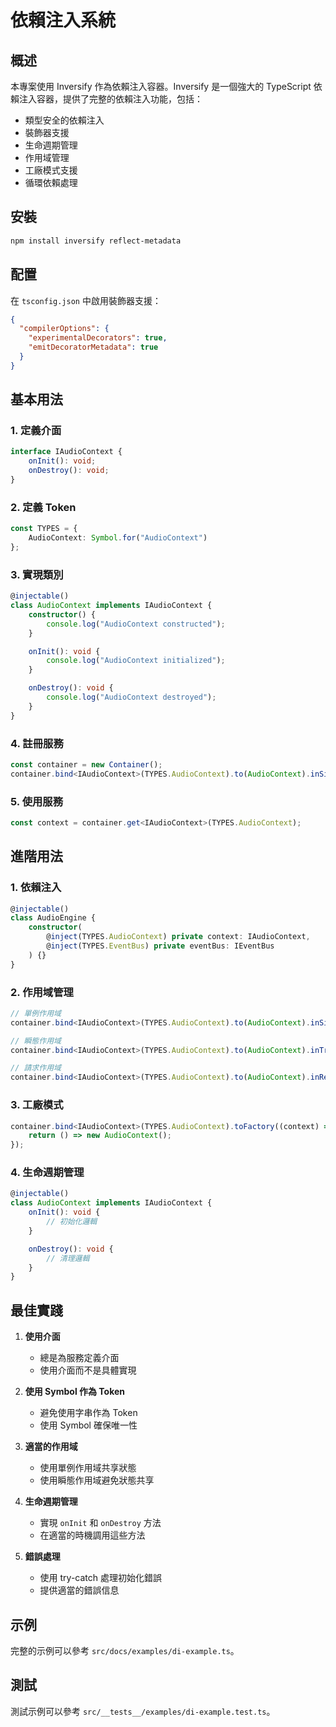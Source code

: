 # 依賴注入系統

## 概述

本專案使用 Inversify 作為依賴注入容器。Inversify 是一個強大的 TypeScript 依賴注入容器，提供了完整的依賴注入功能，包括：

- 類型安全的依賴注入
- 裝飾器支援
- 生命週期管理
- 作用域管理
- 工廠模式支援
- 循環依賴處理

## 安裝

```bash
npm install inversify reflect-metadata
```

## 配置

在 `tsconfig.json` 中啟用裝飾器支援：

```json
{
  "compilerOptions": {
    "experimentalDecorators": true,
    "emitDecoratorMetadata": true
  }
}
```

## 基本用法

### 1. 定義介面

```typescript
interface IAudioContext {
    onInit(): void;
    onDestroy(): void;
}
```

### 2. 定義 Token

```typescript
const TYPES = {
    AudioContext: Symbol.for("AudioContext")
};
```

### 3. 實現類別

```typescript
@injectable()
class AudioContext implements IAudioContext {
    constructor() {
        console.log("AudioContext constructed");
    }

    onInit(): void {
        console.log("AudioContext initialized");
    }

    onDestroy(): void {
        console.log("AudioContext destroyed");
    }
}
```

### 4. 註冊服務

```typescript
const container = new Container();
container.bind<IAudioContext>(TYPES.AudioContext).to(AudioContext).inSingletonScope();
```

### 5. 使用服務

```typescript
const context = container.get<IAudioContext>(TYPES.AudioContext);
```

## 進階用法

### 1. 依賴注入

```typescript
@injectable()
class AudioEngine {
    constructor(
        @inject(TYPES.AudioContext) private context: IAudioContext,
        @inject(TYPES.EventBus) private eventBus: IEventBus
    ) {}
}
```

### 2. 作用域管理

```typescript
// 單例作用域
container.bind<IAudioContext>(TYPES.AudioContext).to(AudioContext).inSingletonScope();

// 瞬態作用域
container.bind<IAudioContext>(TYPES.AudioContext).to(AudioContext).inTransientScope();

// 請求作用域
container.bind<IAudioContext>(TYPES.AudioContext).to(AudioContext).inRequestScope();
```

### 3. 工廠模式

```typescript
container.bind<IAudioContext>(TYPES.AudioContext).toFactory((context) => {
    return () => new AudioContext();
});
```

### 4. 生命週期管理

```typescript
@injectable()
class AudioContext implements IAudioContext {
    onInit(): void {
        // 初始化邏輯
    }

    onDestroy(): void {
        // 清理邏輯
    }
}
```

## 最佳實踐

1. **使用介面**
   - 總是為服務定義介面
   - 使用介面而不是具體實現

2. **使用 Symbol 作為 Token**
   - 避免使用字串作為 Token
   - 使用 Symbol 確保唯一性

3. **適當的作用域**
   - 使用單例作用域共享狀態
   - 使用瞬態作用域避免狀態共享

4. **生命週期管理**
   - 實現 `onInit` 和 `onDestroy` 方法
   - 在適當的時機調用這些方法

5. **錯誤處理**
   - 使用 try-catch 處理初始化錯誤
   - 提供適當的錯誤信息

## 示例

完整的示例可以參考 `src/docs/examples/di-example.ts`。

## 測試

測試示例可以參考 `src/__tests__/examples/di-example.test.ts`。 